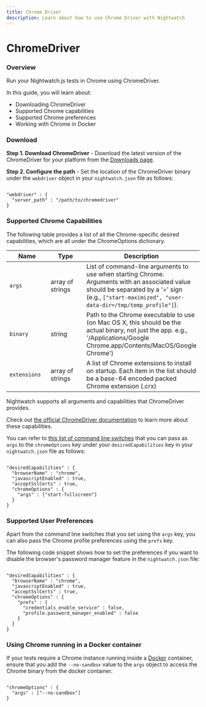 ```yaml
---
title: Chrome Driver
description: Learn about how to use Chrome Driver with Nightwatch
---
```


<div class="page-header"><h1>ChromeDriver</h1></div>

### Overview
Run your Nightwatch.js tests in Chrome using ChromeDriver.

In this guide, you will learn about:

* Downloading ChromeDriver
* Supported Chrome capabilities
* Supported Chrome preferences
* Working with Chrome in Docker

### Download


**Step 1. Download ChromeDriver** - Download the latest version of the ChromeDriver for your platform from the [Downloads page](http://chromedriver.storage.googleapis.com/index.html).

**Step 2. Configure the path** - Set the location of the ChromeDriver binary under the `webdriver` object in your `nightwatch.json` file as follows:

<pre data-language="javascript"><code class="language-javascript">
"webdriver" : {
  "server_path" : "/path/to/chromedriver"
}
</code></pre>

### Supported Chrome Capabilities

The following table provides a list of all the Chrome-specific desired capabilities, which are all under the ChromeOptions dictionary.

<div class="apimethod">
  <div class="table-responsive">
    <table class="table table-bordered table-striped">
      <thead>
      <tr>
        <th style="width: 100px;">Name</th>
        <th style="width: 100px;">Type</th>
        <th>Description</th>
      </tr>
      </thead>
      <tbody>
      <tr>
        <td><code>args</code></td>
        <td>array of strings</td>
        <td>List of command-line arguments to use when starting Chrome. Arguments with an associated value should be separated by a '=' sign (e.g., <code>["start-maximized", "user-data-dir=/tmp/temp_profile"]</code>).</td> 
      </tr>
      <tr>
        <td><code>binary</code></td>
        <td>string</td>
        <td>Path to the Chrome executable to use (on Mac OS X, this should be the actual binary, not just the app. e.g., '/Applications/Google Chrome.app/Contents/MacOS/Google Chrome')</td> 
      </tr>
      <tr>    
        <td><code>extensions</code></td>
        <td>array of strings</td>
        <td>A list of Chrome extensions to install on startup. Each item in the list should be a base-64 encoded packed Chrome extension (.crx)</td> 
      </tr>
      </tbody>
    </table>
  </div>
</div>

Nightwatch supports all arguments and capabilities that ChromeDriver provides.

Check out [the official ChromeDriver documentation](https://chromedriver.chromium.org/capabilities) to learn more about these capabilities.

You can refer to [this list of command line switches](http://peter.sh/experiments/chromium-command-line-switches/) that you can pass as `args` to the `chromeOptions` key under your `desiredCapabilities` key in your `nightwatch.json` file as follows: 

<pre data-language="javascript"><code class="language-javascript">
"desiredCapabilities" : {
  "browserName" : "chrome",
  "javascriptEnabled" : true,
  "acceptSslCerts" : true,
  "chromeOptions" : {
    "args" : ["start-fullscreen"]
  }
}
</code></pre>

### Supported User Preferences

Apart from the command line switches that you set using the `args` key, you can also pass the Chrome profile preferences using the `prefs` key. 

The following code snippet shows how to set the preferences if you want to disable the browser's password manager feature in the `nightwatch.json` file:

<pre data-language="javascript"><code class="language-javascript">
"desiredCapabilities" : {
  "browserName" : "chrome",
  "javascriptEnabled" : true,
  "acceptSslCerts" : true,
  "chromeOptions" : {
    "prefs" : {
      "credentials_enable_service" : false,
      "profile.password_manager_enabled" : false
    }
  }
}
</code></pre>

### Using Chrome running in a Docker container
If your tests require a Chrome instance running inside a [Docker](https://www.docker.com/) container, ensure that you add the `--no-sandbox` value to the `args` object to access the Chrome binary from the docker container. 
<pre data-language="javascript"><code class="language-javascript">
"chromeOptions" : {
  "args" : ["--no-sandbox"]
} 
</code></pre>



